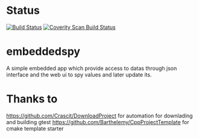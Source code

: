 # Status
[![Build Status](https://travis-ci.org/StephenKinger/embeddedspy.svg)](https://travis-ci.org/StephenKinger/embeddedspy)
<a href="https://scan.coverity.com/projects/stephenkinger-embeddedspy">
  <img alt="Coverity Scan Build Status"
       src="https://scan.coverity.com/projects/11213/badge.svg"/>
</a>

# embeddedspy
A simple embedded app which provide access to datas through json interface and the web ui to spy values and later update its.

# Thanks to
https://github.com/Crascit/DownloadProject for automation for downlading and building gtest
https://github.com/Barthelemy/CppProjectTemplate for cmake template starter
